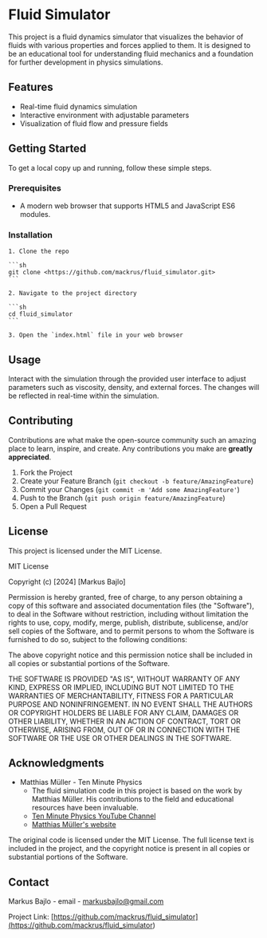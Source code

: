 # Fluid Simulator

This project is a fluid dynamics simulator that visualizes the behavior of fluids with various properties and forces applied to them. It is designed to be an educational tool for understanding fluid mechanics and a foundation for further development in physics simulations.

## Features

- Real-time fluid dynamics simulation
- Interactive environment with adjustable parameters
- Visualization of fluid flow and pressure fields

## Getting Started

To get a local copy up and running, follow these simple steps.

### Prerequisites

- A modern web browser that supports HTML5 and JavaScript ES6 modules.

### Installation

    1. Clone the repo

    ```sh
    git clone <https://github.com/mackrus/fluid_simulator.git>
    ```

    2. Navigate to the project directory

    ```sh
    cd fluid_simulator
    ```

    3. Open the `index.html` file in your web browser

## Usage

Interact with the simulation through the provided user interface to adjust parameters such as viscosity, density, and external forces. The changes will be reflected in real-time within the simulation.

## Contributing

Contributions are what make the open-source community such an amazing place to learn, inspire, and create. Any contributions you make are **greatly appreciated**.

1. Fork the Project
2. Create your Feature Branch (`git checkout -b feature/AmazingFeature`)
3. Commit your Changes (`git commit -m 'Add some AmazingFeature'`)
4. Push to the Branch (`git push origin feature/AmazingFeature`)
5. Open a Pull Request

## License

This project is licensed under the MIT License.

MIT License

Copyright (c) [2024] [Markus Bajlo]

Permission is hereby granted, free of charge, to any person obtaining a copy
of this software and associated documentation files (the "Software"), to deal
in the Software without restriction, including without limitation the rights
to use, copy, modify, merge, publish, distribute, sublicense, and/or sell
copies of the Software, and to permit persons to whom the Software is
furnished to do so, subject to the following conditions:

The above copyright notice and this permission notice shall be included in
all copies or substantial portions of the Software.

THE SOFTWARE IS PROVIDED "AS IS", WITHOUT WARRANTY OF ANY KIND, EXPRESS OR
IMPLIED, INCLUDING BUT NOT LIMITED TO THE WARRANTIES OF MERCHANTABILITY,
FITNESS FOR A PARTICULAR PURPOSE AND NONINFRINGEMENT. IN NO EVENT SHALL THE
AUTHORS OR COPYRIGHT HOLDERS BE LIABLE FOR ANY CLAIM, DAMAGES OR OTHER
LIABILITY, WHETHER IN AN ACTION OF CONTRACT, TORT OR OTHERWISE, ARISING FROM,
OUT OF OR IN CONNECTION WITH THE SOFTWARE OR THE USE OR OTHER DEALINGS IN
THE SOFTWARE.

## Acknowledgments

- Matthias Müller - Ten Minute Physics
  - The fluid simulation code in this project is based on the work by Matthias Müller. His contributions to the field and educational resources have been invaluable.
  - [Ten Minute Physics YouTube Channel](https://www.youtube.com/c/TenMinutePhysics)
  - [Matthias Müller's website](https://www.matthiasMueller.info/tenMinutePhysics)

The original code is licensed under the MIT License. The full license text is included in the project, and the copyright notice is present in all copies or substantial portions of the Software.

## Contact

Markus Bajlo - email - <markusbajlo@gmail.com>

Project Link: [https://github.com/mackrus/fluid_simulator](<https://github.com/mackrus/fluid_simulator>)

